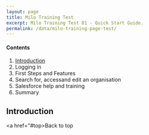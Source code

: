 ```yaml
---
layout: page
title: Milo Training Test
excerpt: Milo Training Test 01 - Quick Start Guide.
permalink: /data/milo-training-page-test/
---
```



#### Contents
<a name="top"></a>
1. <a href="#Introduction">Introduction</a>
2. Logging in
3. First Steps and Features
4. Search for, accessand edit an organisation
5. Salesforce help and training
6. Summary



## Introduction
<a name="Introduction"></a>

<a href="#top>Back to top</a>
